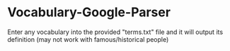# Vocabulary-Google-Parser
Enter any vocabulary into the provided "terms.txt" file and it will output its definition (may not work with famous/historical people)
